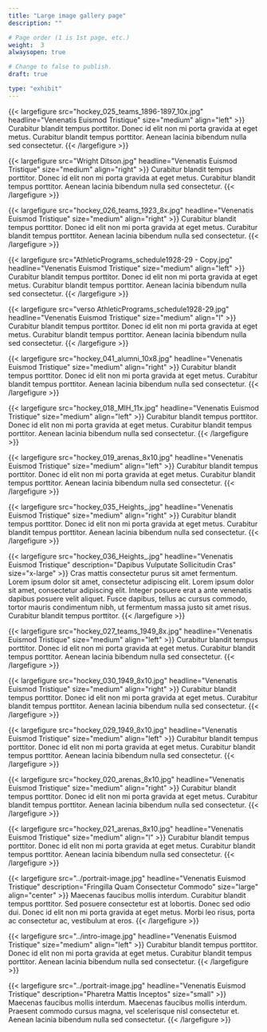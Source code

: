 ```yaml
---
title: "Large image gallery page"
description: ""

# Page order (1 is 1st page, etc.)
weight:  3
alwaysopen: true

# Change to false to publish.
draft: true

type: "exhibit"
---
```


{{< largefigure src="hockey_025_teams_1896-1897_10x.jpg"
                headline="Venenatis Euismod Tristique"
                size="medium"
                align="left" >}}
Curabitur blandit tempus porttitor. Donec id elit non mi porta gravida at eget metus. Curabitur blandit tempus porttitor. Aenean lacinia bibendum nulla sed consectetur.
{{< /largefigure >}}

{{< largefigure src="Wright Ditson.jpg"
                headline="Venenatis Euismod Tristique"
                size="medium"
                align="right" >}}
Curabitur blandit tempus porttitor. Donec id elit non mi porta gravida at eget metus. Curabitur blandit tempus porttitor. Aenean lacinia bibendum nulla sed consectetur.
{{< /largefigure >}}

{{< largefigure src="hockey_026_teams_1923_8x.jpg"
                headline="Venenatis Euismod Tristique"
                size="medium"
                align="right" >}}
Curabitur blandit tempus porttitor. Donec id elit non mi porta gravida at eget metus. Curabitur blandit tempus porttitor. Aenean lacinia bibendum nulla sed consectetur.
{{< /largefigure >}}

{{< largefigure src="AthleticPrograms_schedule1928-29 - Copy.jpg"
                headline="Venenatis Euismod Tristique"
                size="medium"
                align="left" >}}
Curabitur blandit tempus porttitor. Donec id elit non mi porta gravida at eget metus. Curabitur blandit tempus porttitor. Aenean lacinia bibendum nulla sed consectetur.
{{< /largefigure >}}

{{< largefigure src="verso AthleticPrograms_schedule1928-29.jpg"
                headline="Venenatis Euismod Tristique"
                size="medium"
                align="l" >}}
Curabitur blandit tempus porttitor. Donec id elit non mi porta gravida at eget metus. Curabitur blandit tempus porttitor. Aenean lacinia bibendum nulla sed consectetur.
{{< /largefigure >}}

{{< largefigure src="hockey_041_alumni_10x8.jpg"
                headline="Venenatis Euismod Tristique"
                size="medium"
                align="right" >}}
Curabitur blandit tempus porttitor. Donec id elit non mi porta gravida at eget metus. Curabitur blandit tempus porttitor. Aenean lacinia bibendum nulla sed consectetur.
{{< /largefigure >}}

{{< largefigure src="hockey_018_MIH_11x.jpg"
                headline="Venenatis Euismod Tristique"
                size="medium"
                align="left" >}}
Curabitur blandit tempus porttitor. Donec id elit non mi porta gravida at eget metus. Curabitur blandit tempus porttitor. Aenean lacinia bibendum nulla sed consectetur.
{{< /largefigure >}}

{{< largefigure src="hockey_019_arenas_8x10.jpg"
                headline="Venenatis Euismod Tristique"
                size="medium"
                align="left" >}}
Curabitur blandit tempus porttitor. Donec id elit non mi porta gravida at eget metus. Curabitur blandit tempus porttitor. Aenean lacinia bibendum nulla sed consectetur.
{{< /largefigure >}}

{{< largefigure src="hockey_035_Heights_.jpg"
                headline="Venenatis Euismod Tristique"
                size="medium"
                align="right" >}}
Curabitur blandit tempus porttitor. Donec id elit non mi porta gravida at eget metus. Curabitur blandit tempus porttitor. Aenean lacinia bibendum nulla sed consectetur.
{{< /largefigure >}}

{{< largefigure src="hockey_036_Heights_.jpg"
                headline="Venenatis Euismod Tristique"
                description="Dapibus Vulputate Sollicitudin Cras"
                size="x-large" >}}
Cras mattis consectetur purus sit amet fermentum. Lorem ipsum dolor sit amet, consectetur adipiscing elit. Lorem ipsum dolor sit amet, consectetur adipiscing elit. Integer posuere erat a ante venenatis dapibus posuere velit aliquet. Fusce dapibus, tellus ac cursus commodo, tortor mauris condimentum nibh, ut fermentum massa justo sit amet risus. Curabitur blandit tempus porttitor.
{{< /largefigure >}}

{{< largefigure src="hockey_027_teams_1949_8x.jpg"
                headline="Venenatis Euismod Tristique"
                size="medium"
                align="left" >}}
Curabitur blandit tempus porttitor. Donec id elit non mi porta gravida at eget metus. Curabitur blandit tempus porttitor. Aenean lacinia bibendum nulla sed consectetur.
{{< /largefigure >}}

{{< largefigure src="hockey_030_1949_8x10.jpg"
                headline="Venenatis Euismod Tristique"
                size="medium"
                align="right" >}}
Curabitur blandit tempus porttitor. Donec id elit non mi porta gravida at eget metus. Curabitur blandit tempus porttitor. Aenean lacinia bibendum nulla sed consectetur.
{{< /largefigure >}}

{{< largefigure src="hockey_029_1949_8x10.jpg"
                headline="Venenatis Euismod Tristique"
                size="medium"
                align="left" >}}
Curabitur blandit tempus porttitor. Donec id elit non mi porta gravida at eget metus. Curabitur blandit tempus porttitor. Aenean lacinia bibendum nulla sed consectetur.
{{< /largefigure >}}

{{< largefigure src="hockey_020_arenas_8x10.jpg"
                headline="Venenatis Euismod Tristique"
                size="medium"
                align="right" >}}
Curabitur blandit tempus porttitor. Donec id elit non mi porta gravida at eget metus. Curabitur blandit tempus porttitor. Aenean lacinia bibendum nulla sed consectetur.
{{< /largefigure >}}

{{< largefigure src="hockey_021_arenas_8x10.jpg"
                headline="Venenatis Euismod Tristique"
                size="medium"
                align="l" >}}
Curabitur blandit tempus porttitor. Donec id elit non mi porta gravida at eget metus. Curabitur blandit tempus porttitor. Aenean lacinia bibendum nulla sed consectetur.
{{< /largefigure >}}

{{< largefigure src="../portrait-image.jpg"
                headline="Venenatis Euismod Tristique"
                description="Fringilla Quam Consectetur Commodo" 
                size="large" align="center" >}}
Maecenas faucibus mollis interdum. Curabitur blandit tempus porttitor. Sed posuere consectetur est at lobortis. Donec sed odio dui. Donec id elit non mi porta gravida at eget metus. Morbi leo risus, porta ac consectetur ac, vestibulum at eros.
{{< /largefigure >}}

{{< largefigure src="../intro-image.jpg"
                headline="Venenatis Euismod Tristique"
                size="medium"
                align="left" >}}
Curabitur blandit tempus porttitor. Donec id elit non mi porta gravida at eget metus. Curabitur blandit tempus porttitor. Aenean lacinia bibendum nulla sed consectetur.
{{< /largefigure >}}

{{< largefigure src="../portrait-image.jpg"
                headline="Venenatis Euismod Tristique"
                description="Pharetra Mattis Inceptos"
                size="small" >}}
Maecenas faucibus mollis interdum. Maecenas faucibus mollis interdum. Praesent commodo cursus magna, vel scelerisque nisl consectetur et. Aenean lacinia bibendum nulla sed consectetur.
{{< /largefigure >}}